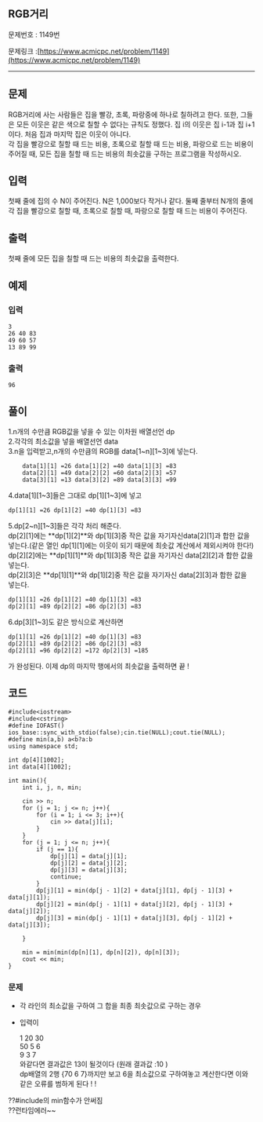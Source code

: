
## RGB거리  ##

문제번호 : 1149번

문제링크 :[https://www.acmicpc.net/problem/1149](https://www.acmicpc.net/problem/1149)

----------

## 문제 ##
RGB거리에 사는 사람들은 집을 빨강, 초록, 파랑중에 하나로 칠하려고 한다. 또한, 그들은 모든 이웃은 같은 색으로 칠할 수 없다는 규칙도 정했다. 집 i의 이웃은 집 i-1과 집 i+1이다. 처음 집과 마지막 집은 이웃이 아니다.  
각 집을 빨강으로 칠할 때 드는 비용, 초록으로 칠할 때 드는 비용, 파랑으로 드는 비용이 주어질 때, 모든 집을 칠할 때 드는 비용의 최솟값을 구하는 프로그램을 작성하시오.

## 입력 ##
첫째 줄에 집의 수 N이 주어진다. N은 1,000보다 작거나 같다. 둘째 줄부터 N개의 줄에 각 집을 빨강으로 칠할 때, 초록으로 칠할 때, 파랑으로 칠할 때 드는 비용이 주어진다.
## 출력 ##
첫째 줄에 모든 집을 칠할 때 드는 비용의 최솟값을 출력한다.
## 예제 ##
### 입력 ###
	3
	26 40 83
	49 60 57
	13 89 99
### 출력 ###
	96
 
## 풀이 ##
1.n개의 수만큼 RGB값을 넣을 수 있는 이차원 배열선언 dp  
2.각각의 최소값을 넣을 배열선언 data  
3.n을 입력받고,n개의 수만큼의 RGB를 data[1~n][1~3]에 넣는다. 
 
   		data[1][1] =26 data[1][2] =40 data[1][3] =83   
   		data[2][1] =49 data[2][2] =60 data[2][3] =57  
   		data[3][1] =13 data[3][2] =89 data[3][3] =99

4.data[1][1~3]들은 그대로 dp[1][1~3]에 넣고

	dp[1][1] =26 dp[1][2] =40 dp[1][3] =83   
5.dp[2~n][1~3]들은 각각 처리 해준다.  
dp[2][1]에는 **dp[1][2]**와 dp[1][3]중 작은 값을 자기자신data[2][1]과 합한 값을 넣는다.(같은 열인 dp[1][1]에는 이웃이 되기 때문에 최솟값 계산에서 제외시켜야 한다!)  
dp[2][2]에는 **dp[1][1]**와 dp[1][3]중 작은 값을 자기자신 data[2][2]과 합한 값을 넣는다.  
dp[2][3]은 **dp[1][1]**와 dp[1][2]중 작은 값을 자기자신 data[2][3]과 합한 값을 넣는다.

	dp[1][1] =26 dp[1][2] =40 dp[1][3] =83   
	dp[2][1] =89 dp[2][2] =86 dp[2][3] =83

6.dp[3][1~3]도 같은 방식으로 계산하면

   	dp[1][1] =26 dp[1][2] =40 dp[1][3] =83   
	dp[2][1] =89 dp[2][2] =86 dp[2][3] =83   
	dp[2][1] =96 dp[2][2] =172 dp[2][3] =185

가 완성된다. 이제 dp의 마지막 행에서의 최솟값을 출력하면 끝 ! 

## 코드 ##

	#include<iostream>
	#include<cstring>
	#define IOFAST() ios_base::sync_with_stdio(false);cin.tie(NULL);cout.tie(NULL);
	#define min(a,b) a<b?a:b
	using namespace std;

	int dp[4][1002];
	int data[4][1002];
	
	int main(){
		int i, j, n, min;

		cin >> n;
		for (j = 1; j <= n; j++){
			for (i = 1; i <= 3; i++){
				cin >> data[j][i];
			}
		}
		for (j = 1; j <= n; j++){
			if (j == 1){
				dp[j][1] = data[j][1];
				dp[j][2] = data[j][2];
				dp[j][3] = data[j][3];
				continue;
			}
			dp[j][1] = min(dp[j - 1][2] + data[j][1], dp[j - 1][3] + data[j][1]);
			dp[j][2] = min(dp[j - 1][1] + data[j][2], dp[j - 1][3] + data[j][2]);
			dp[j][3] = min(dp[j - 1][1] + data[j][3], dp[j - 1][2] + data[j][3]);
	
		}

		min = min(min(dp[n][1], dp[n][2]), dp[n][3]);
		cout << min;
	}



### 문제 ###

- 각 라인의 최소값을 구하여 그 합을 최종 최솟값으로 구하는 경우 
- 입력이

	1 20 30  
	50 5 6  
	9 3 7  
와같다면 결과값은 13이 될것이다 (원래 결과값 :10 )  
 dp배열의 2행 {70 6 7}까지만 보고 6을 최소값으로 구하여놓고 계산한다면 이와 같은 오류를 범하게 된다 ! ! 




??#include<algorithm>의 min함수가 안써짐  
??런타임에러~~